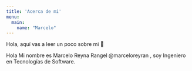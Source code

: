 ```yaml
---
title: 'Acerca de mi'
menu:
  main:
    name: "Marcelo"
---
```




Hola, aquí vas a leer un poco sobre mi 🤩

Hola Mi nombre es Marcelo Reyna Rangel @marceloreyran , soy Ingeniero en Tecnologías de Software.


 



